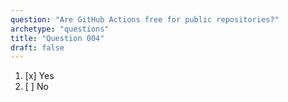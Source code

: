 ```yaml
---
question: "Are GitHub Actions free for public repositories?"
archetype: "questions"
title: "Question 004"
draft: false
---
```


1. [x] Yes
1. [ ] No
